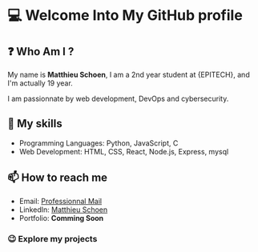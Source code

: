 # 💻 Welcome Into My GitHub profile 

## ❓ Who Am I ?
My name is **Matthieu Schoen**, I am a 2nd year student at {EPITECH}, and I'm actually 19 year.  
  
I am passionnate by web development, DevOps and cybersecurity.

## 🔧 My skills
- Programming Languages: Python, JavaScript, C
- Web Development: HTML, CSS, React, Node.js, Express, mysql

## 📫 How to reach me
- Email: [Professionnal Mail](mailto:matthieu.schoen@epitech.eu)
- LinkedIn: [Matthieu Schoen](https://www.linkedin.com/in/matthieu-schoen49)
- Portfolio: __Comming Soon__

### 😉 Explore my projects 
